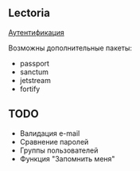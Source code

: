 
## Lectoria

[Аутентификация](https://www.youtube.com/watch?v=prl9r8nBJ5w&list=PLbdTa1GXiMEcIrVQPsGtm0wruT7WeufHp&index=9)

Возможны дополнительные пакеты: 
- passport  
- sanctum  
- jetstream  
- fortify  

## TODO
- Валидация e-mail  
- Сравнение паролей  
- Группы пользователей  
- Функция "Запомнить меня"  
